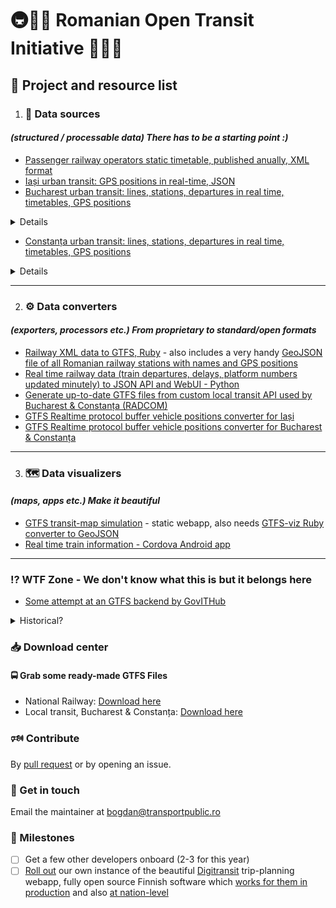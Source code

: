 # 🚇🚞🚌 Romanian Open Transit Initiative 🚋🚈🚡
## 📝 Project and resource list

1. ### 📎 Data sources
####  _(structured / processable data) There has to be a starting point :)_
* [Passenger railway operators static timetable, published anually, XML format](https://data.gov.ro/organization/sc-informatica-feroviara-sa)
* [Iași urban transit: GPS positions in real-time, JSON](https://gps.sctpiasi.ro/json)
* [Bucharest urban transit: lines, stations, departures in real time, timetables, GPS positions](https://info.stbsa.ro/rp/api/lines/)
<details>
  <summary>Details</summary>
  
  ```
  https://info.stbsa.ro/rp/api/lines/
  https://info.stbsa.ro/rp/api/lines/:line_id/
  https://info.stbsa.ro/rp/api/lines/:line_id/direction/:direction_id
  https://info.stbsa.ro/rp/api/lines/:line_id/stops/:stop_id?lang=:lang_code
  https://info.stbsa.ro/rp/api/lines/:line_id/vehicles/:direction_id
  https://info.stbsa.ro/rp/api/notifications
  ```
  
  segment_path line shape is to be decoded with https://github.com/jieter/Leaflet.encoded
</details>

  * [Constanța urban transit: lines, stations, departures in real time, timetables, GPS positions](https://info.ctbus.ro/rp/api/lines/)

<details>
  <summary>Details</summary>
  
  ```
  https://info.ctbus.ro/rp/api/lines/
  https://info.ctbus.ro/rp/api/lines/:line_id/
  https://info.ctbus.ro/rp/api/lines/:line_id/direction/:direction_id
  https://info.ctbus.ro/rp/api/lines/:line_id/stops/:stop_id?lang=:lang_code
  https://info.ctbus.ro/rp/api/lines/:line_id/vehicles/:direction_id
  https://info.ctbus.ro/rp/api/notifications
  ```
  
  segment_path line shape is to be decoded with https://github.com/jieter/Leaflet.encoded
</details>

---
2. ### ⚙️ Data converters
#### _(exporters, processors etc.) From proprietary to standard/open formats_
* [Railway XML data to GTFS, Ruby](https://github.com/vasile/data.gov.ro-gtfs-exporter) - also includes a very handy [GeoJSON file of all Romanian railway stations with names and GPS positions](https://raw.githubusercontent.com/vasile/data.gov.ro-gtfs-exporter/master/cfr.webgis.ro/stops.geojson)
* [Real time railway data (train departures, delays, platform numbers updated minutely) to JSON API and WebUI - Python](https://github.com/FlashWebIT/cfr-iris-scraper)
* [Generate up-to-date GTFS files from custom local transit API used by Bucharest & Constanța (RADCOM)](https://github.com/FlashWebIT/Bucharest-GTFS-exporter)
* [GTFS Realtime protocol buffer vehicle positions converter for Iași](https://github.com/FlashWebIT/Iasi-GTFS-Realtime-Vehicle-Positions)
* [GTFS Realtime protocol buffer vehicle positions converter for Bucharest & Constanța](https://github.com/FlashWebIT/Bucharest-Constanta-GTFS-Realtime-Vehicle-Positions)

---
3. ### 🗺️ Data visualizers
#### _(maps, apps etc.) Make it beautiful_
* [GTFS transit-map simulation](https://github.com/vasile/transit-map) - static webapp, also needs [GTFS-viz Ruby converter to GeoJSON](https://github.com/vasile/GTFS-viz)
* [Real time train information - Cordova Android app](https://github.com/BodoMinea/InfoTren)

---

### ⁉️ WTF Zone - We don't know what this is but it belongs here
* [Some attempt at an GTFS backend by GovITHub](https://github.com/gov-ithub/infotranspub-backend)
<details>
  <summary>Historical?</summary>
  Not relevant as data or install guides anymore, but interesting study materials on past projects:
  * https://github.com/cnicules/OTP-Buh/wiki (also check the code!)
</details>

### 📥 Download center
#### 🚍 Grab some ready-made GTFS Files
* National Railway: [Download here](https://github.com/vasile/data.gov.ro-gtfs-exporter/tree/master/gtfs-out)
* Local transit, Bucharest & Constanța: [Download here](https://github.com/FlashWebIT/Bucharest-GTFS-Exporter/tree/master/output)

### 🕬 Contribute
By [pull request](CONTRIBUTING.md) or by opening an issue.

### 📧 Get in touch
Email the maintainer at bogdan@transportpublic.ro

### 📅 Milestones
- [ ] Get a few other developers onboard (2-3 for this year)
- [ ] [Roll out](https://digitransit.fi/en/developers/) our own instance of the beautiful [Digitransit](https://github.com/HSLdevcom/digitransit/blob/master/Installation.md) trip-planning webapp, fully open source Finnish software which [works for them in production](https://reittiopas.hsl.fi/) and also [at nation-level](https://opas.matka.fi/)

